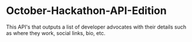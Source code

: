 # October-Hackathon-API-Edition
This API's that outputs a list of developer advocates with their details such as where they work, social links, bio, etc.
